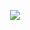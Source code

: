 <p align="center">
<img align="center" src="https://github-readme-stats.vercel.app/api?username=ar492&show_icons=true&theme=tokyonight&count_private=true">
</p>
